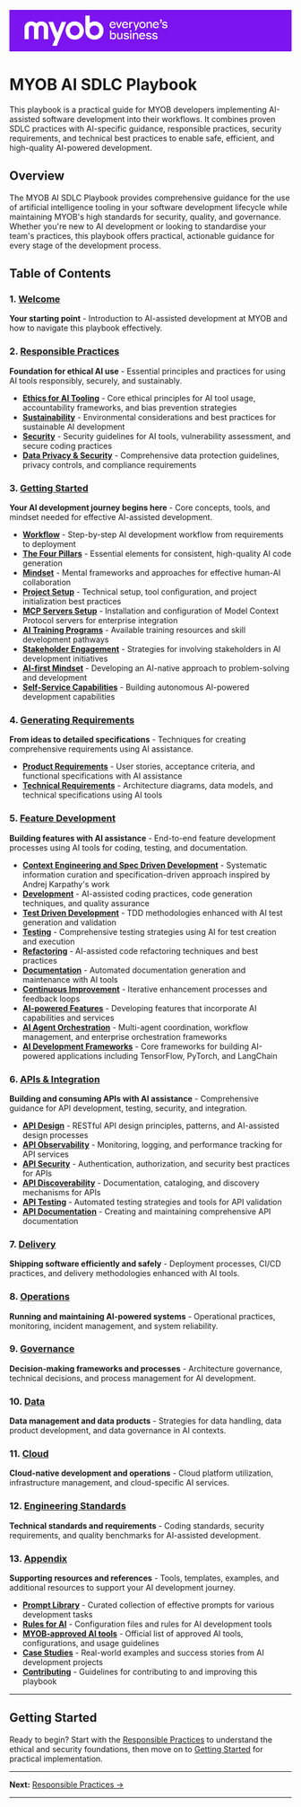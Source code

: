 
![](assets/images/myob-banner.png)

# MYOB AI SDLC Playbook

This playbook is a practical guide for MYOB developers implementing AI-assisted software development into their workflows. It combines proven SDLC practices with AI-specific guidance, responsible practices, security requirements, and technical best practices to enable safe, efficient, and high-quality AI-powered development.

## Overview

The MYOB AI SDLC Playbook provides comprehensive guidance for the use of artificial intelligence tooling in your software development lifecycle while maintaining MYOB's high standards for security, quality, and governance. Whether you're new to AI development or looking to standardise your team's practices, this playbook offers practical, actionable guidance for every stage of the development process.

## Table of Contents

### 1. [Welcome](README.md)
**Your starting point** - Introduction to AI-assisted development at MYOB and how to navigate this playbook effectively.

### 2. [Responsible Practices](pages/responsible-practices/README.md)
**Foundation for ethical AI use** - Essential principles and practices for using AI tools responsibly, securely, and sustainably.

- **[Ethics for AI Tooling](pages/responsible-practices/ethics.md)** - Core ethical principles for AI tool usage, accountability frameworks, and bias prevention strategies
- **[Sustainability](pages/responsible-practices/sustainability.md)** - Environmental considerations and best practices for sustainable AI development
- **[Security](pages/responsible-practices/security.md)** - Security guidelines for AI tools, vulnerability assessment, and secure coding practices
- **[Data Privacy & Security](pages/responsible-practices/data-privacy-security.md)** - Comprehensive data protection guidelines, privacy controls, and compliance requirements

### 3. [Getting Started](pages/getting-started/README.md)
**Your AI development journey begins here** - Core concepts, tools, and mindset needed for effective AI-assisted development.

- **[Workflow](pages/getting-started/workflow.md)** - Step-by-step AI development workflow from requirements to deployment
- **[The Four Pillars](pages/getting-started/the-four-pillars.md)** - Essential elements for consistent, high-quality AI code generation
- **[Mindset](pages/getting-started/ai-working-mindset.md)** - Mental frameworks and approaches for effective human-AI collaboration
- **[Project Setup](pages/getting-started/project-setup.md)** - Technical setup, tool configuration, and project initialization best practices
- **[MCP Servers Setup](pages/getting-started/mcp-servers-setup.md)** - Installation and configuration of Model Context Protocol servers for enterprise integration
- **[AI Training Programs](pages/getting-started/ai-training-programs.md)** - Available training resources and skill development pathways
- **[Stakeholder Engagement](pages/getting-started/stakeholder-engagement.md)** - Strategies for involving stakeholders in AI development initiatives
- **[AI-first Mindset](pages/getting-started/ai-first-mindset.md)** - Developing an AI-native approach to problem-solving and development
- **[Self-Service Capabilities](pages/getting-started/self-service-capabilities.md)** - Building autonomous AI-powered development capabilities

### 4. [Generating Requirements](pages/generating-requirements/README.md)
**From ideas to detailed specifications** - Techniques for creating comprehensive requirements using AI assistance.

- **[Product Requirements](pages/generating-requirements/product-requirements.md)** - User stories, acceptance criteria, and functional specifications with AI assistance
- **[Technical Requirements](pages/generating-requirements/technical-requirements.md)** - Architecture diagrams, data models, and technical specifications using AI tools

### 5. [Feature Development](pages/feature-development/README.md)
**Building features with AI assistance** - End-to-end feature development processes using AI tools for coding, testing, and documentation.

- **[Context Engineering and Spec Driven Development](pages/feature-development/context-engineering-spec-driven-development.md)** - Systematic information curation and specification-driven approach inspired by Andrej Karpathy's work
- **[Development](pages/feature-development/development.md)** - AI-assisted coding practices, code generation techniques, and quality assurance
- **[Test Driven Development](pages/feature-development/test-driven-development.md)** - TDD methodologies enhanced with AI test generation and validation
- **[Testing](pages/feature-development/testing.md)** - Comprehensive testing strategies using AI for test creation and execution
- **[Refactoring](pages/feature-development/refactoring.md)** - AI-assisted code refactoring techniques and best practices
- **[Documentation](pages/feature-development/documentation.md)** - Automated documentation generation and maintenance with AI tools
- **[Continuous Improvement](pages/feature-development/continuous-improvement.md)** - Iterative enhancement processes and feedback loops
- **[AI-powered Features](pages/feature-development/ai-powered-features.md)** - Developing features that incorporate AI capabilities and services
- **[AI Agent Orchestration](pages/feature-development/ai-agent-orchestration.md)** - Multi-agent coordination, workflow management, and enterprise orchestration frameworks
- **[AI Development Frameworks](pages/feature-development/ai-development-frameworks.md)** - Core frameworks for building AI-powered applications including TensorFlow, PyTorch, and LangChain

### 6. [APIs & Integration](pages/apis/README.md)
**Building and consuming APIs with AI assistance** - Comprehensive guidance for API development, testing, security, and integration.

- **[API Design](pages/apis/api-design/README.md)** - RESTful API design principles, patterns, and AI-assisted design processes
- **[API Observability](pages/apis/api-observability/README.md)** - Monitoring, logging, and performance tracking for API services
- **[API Security](pages/apis/api-security/README.md)** - Authentication, authorization, and security best practices for APIs
- **[API Discoverability](pages/apis/api-discoverability/README.md)** - Documentation, cataloging, and discovery mechanisms for APIs
- **[API Testing](pages/apis/api-testing.md)** - Automated testing strategies and tools for API validation
- **[API Documentation](pages/apis/documentation.md)** - Creating and maintaining comprehensive API documentation

### 7. [Delivery](pages/delivery/README.md)
**Shipping software efficiently and safely** - Deployment processes, CI/CD practices, and delivery methodologies enhanced with AI tools.

### 8. [Operations](pages/operations/README.md)
**Running and maintaining AI-powered systems** - Operational practices, monitoring, incident management, and system reliability.

### 9. [Governance](pages/governance/README.md)
**Decision-making frameworks and processes** - Architecture governance, technical decisions, and process management for AI development.

### 10. [Data](pages/data/README.md)
**Data management and data products** - Strategies for data handling, data product development, and data governance in AI contexts.

### 11. [Cloud](pages/cloud/README.md)
**Cloud-native development and operations** - Cloud platform utilization, infrastructure management, and cloud-specific AI services.

### 12. [Engineering Standards](pages/standards/README.md)
**Technical standards and requirements** - Coding standards, security requirements, and quality benchmarks for AI-assisted development.

### 13. [Appendix](pages/appendix/README.md)
**Supporting resources and references** - Tools, templates, examples, and additional resources to support your AI development journey.

- **[Prompt Library](pages/appendix/prompt-library/README.md)** - Curated collection of effective prompts for various development tasks
- **[Rules for AI](pages/appendix/rules-for-ai/README.md)** - Configuration files and rules for AI development tools
- **[MYOB‑approved AI tools](pages/appendix/MYOB-approved-tools.md)** - Official list of approved AI tools, configurations, and usage guidelines
- **[Case Studies](pages/appendix/case-studies.md)** - Real-world examples and success stories from AI development projects
- **[Contributing](pages/appendix/CONTRIBUTING.md)** - Guidelines for contributing to and improving this playbook

---

## Getting Started

Ready to begin? Start with the [Responsible Practices](pages/responsible-practices/README.md) to understand the ethical and security foundations, then move on to [Getting Started](pages/getting-started/README.md) for practical implementation.

---

**Next:** [Responsible Practices →](pages/responsible-practices/README.md)

---
